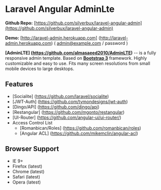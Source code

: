 # Laravel Angular AdminLte
**Github Repo:** [https://github.com/silverbux/laravel-angular-admin](https://github.com/silverbux/laravel-angular-admin)

**Demo:** [http://laravel-admin.herokuapp.com] (http://laravel-admin.herokuapp.com) ( admin@example.com / password )

**[AdminLTE] (https://github.com/almasaeed2010/AdminLTE)** -- is a fully responsive admin template. Based on **[Bootstrap 3](https://github.com/twbs/bootstrap)** framework. Highly customizable and easy to use. Fits many screen resolutions from small mobile devices to large desktops.

## Features
* [Socialite] (https://github.com/laravel/socialite)
* [JWT-Auth] (https://github.com/tymondesigns/jwt-auth)
* [Dingo/API] (https://github.com/dingo/api)
* [Restangular] (https://github.com/mgonto/restangular)
* [UI-Router] (https://github.com/angular-ui/ui-router/)
* Access Control List
    * [Romanbican/Roles] (https://github.com/romanbican/roles)
    * [Angular ACL] (https://github.com/mikemclin/angular-acl)

## Browser Support
- IE 9+
- Firefox (latest)
- Chrome (latest)
- Safari (latest)
- Opera (latest)
